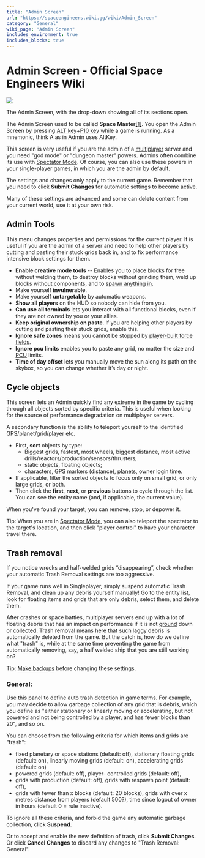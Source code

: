```yaml
---
title: "Admin Screen"
url: "https://spaceengineers.wiki.gg/wiki/Admin_Screen"
category: "General"
wiki_page: "Admin Screen"
includes_environment: true
includes_blocks: true
---
```


# Admin Screen - Official Space Engineers Wiki

[![](https://spaceengineers.wiki.gg/images/thumb/Admin_Screen_dropdown.png/320px-Admin_Screen_dropdown.png?1103d4)](https://spaceengineers.wiki.gg/wiki/File:Admin_Screen_dropdown.png)

The Admin Screen, with the drop-down showing all of its sections open.

The Admin Screen used to be called **Space Master**[\[1\]](#cite_note-1). You open the Admin Screen by pressing [ALT key](https://spaceengineers.wiki.gg/wiki/Key_Bindings "Key Bindings")+[F10 key](https://spaceengineers.wiki.gg/wiki/Key_Bindings "Key Bindings") while a game is running. As a mnemonic, think A as in Admin uses AltKey.

This screen is very useful if you are the admin of a [multiplayer](https://spaceengineers.wiki.gg/wiki/Multiplayer "Multiplayer") server and you need "god mode" or "dungeon master" powers. Admins often combine its use with [Spectator Mode](https://spaceengineers.wiki.gg/wiki/Spectator_Mode "Spectator Mode"). Of course, you can also use these powers in your single-player games, in which you are the admin by default.

The settings and changes only apply to the current game. Remember that you need to click **Submit Changes** for automatic settings to become active.

Many of these settings are advanced and some can delete content from your current world, use it at your own risk.

## Admin Tools

This menu changes properties and permissions for the current player. It is useful if you are the admin of a server and need to help other players by cutting and pasting their stuck grids back in, and to fix performance intensive block settings for them.

*   **Enable creative mode tools** -- Enables you to place blocks for free without welding them, to destroy blocks without grinding them, weld up blocks without components, and to [spawn anything in](https://spaceengineers.wiki.gg/wiki/Spawn_Menu "Spawn Menu").
*   Make yourself **invulnerable**.
*   Make yourself **untargetable** by automatic weapons.
*   **Show all players** on the HUD so nobody can hide from you.
*   **Can use all terminals** lets you interact with all functional blocks, even if they are not owned by you or your allies.
*   **Keep original ownership on paste**. If you are helping other players by cutting and pasting their stuck grids, enable this.
*   **Ignore safe zones** means you cannot be stopped by [player-built force fields](https://spaceengineers.wiki.gg/wiki/Safe_Zone "Safe Zone").
*   **Ignore pcu limits** enables you to paste any grid, no matter the size and [PCU](https://spaceengineers.wiki.gg/wiki/PCU "PCU") limits.
*   **Time of day offset** lets you manually move the sun along its path on the skybox, so you can change whether it’s day or night.

## Cycle objects

This screen lets an Admin quickly find any extreme in the game by cycling through all objects sorted by specific criteria. This is useful when looking for the source of performance degradation on multiplayer servers.

A secondary function is the ability to teleport yourself to the identified GPS/planet/grid/player etc.

*   First, **sort** objects by type:
    *   Biggest grids, fastest, most wheels, biggest distance, most active drills/reactors/production/sensors/thrusters;
    *   static objects, floating objects;
    *   characters, [GPS](https://spaceengineers.wiki.gg/wiki/GPS "GPS") markers (distance), [planets](https://spaceengineers.wiki.gg/wiki/Planets "Planets"), owner login time.
*   If applicable, filter the sorted objects to focus only on small grid, or only large grids, or both.
*   Then click the **first**, **next**, or **previous** buttons to cycle through the list.  
    You can see the entity name (and, if applicable, the current value).

When you've found your target, you can remove, stop, or depower it.

Tip: When you are in [Spectator Mode](https://spaceengineers.wiki.gg/wiki/Spectator_Mode "Spectator Mode"), you can also teleport the spectator to the target's location, and then click "player control" to have your character travel there.

## Trash removal

If you notice wrecks and half-welded grids “disappearing”, check whether your automatic Trash Removal settings are too aggressive.

If your game runs well in Singleplayer, simply suspend automatic Trash Removal, and clean up any debris yourself manually! Go to the entity list, look for floating items and grids that are only debris, select them, and delete them.

  
After crashes or space battles, multiplayer servers end up with a lot of floating debris that has an impact on performance if it is not [ground](https://spaceengineers.wiki.gg/wiki/Grinder "Grinder") down or [collected](https://spaceengineers.wiki.gg/wiki/Collector "Collector"). Trash removal means here that such laggy debris is automatically deleted from the game. But the catch is, how do we define what "trash" is, while at the same time preventing the game from automatically removing, say, a half welded ship that you are still working on?

Tip: [Make backups](https://spaceengineers.wiki.gg/wiki/Support "Support") before changing these settings.

### General:

Use this panel to define auto trash detection in game terms. For example, you may decide to allow garbage collection of any grid that is debris, which you define as "either stationary or linearly moving or accelerating, but not powered and not being controlled by a player, and has fewer blocks than 20", and so on.

You can choose from the following criteria for which items and grids are "trash":

*   fixed planetary or space stations (default: off), stationary floating grids (default: on), linearly moving grids (default: on), accelerating grids (default: on)
*   powered grids (default: off), player- controlled grids (default: off),
*   grids with production (default: off), grids with respawn point (default: off),
*   grids with fewer than x blocks (default: 20 blocks), grids with over x metres distance from players (default 500?), time since logout of owner in hours (default 0 = rule inactive).

To ignore all these criteria, and forbid the game any automatic garbage collection, click **Suspend**.

Or to accept and enable the new definition of trash, click **Submit Changes**. Or click **Cancel Changes** to discard any changes to "Trash Removal: General".

